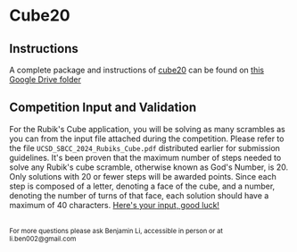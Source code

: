 # Cube20 

## Instructions
A complete package and instructions of [cube20](https://cube20.org) can be
found on [this Google Drive folder](https://drive.google.com/drive/folders/1FTrgvIjkPKCcZdepuVjYrI_R8QJI6Eyd?usp=sharing.)


## Competition Input and Validation

For the Rubik's Cube application, you will be solving as many scrambles as you can from the input file attached during the competition. Please refer to the file `UCSD_SBCC_2024_Rubiks_Cube.pdf` distributed earlier for submission guidelines. It's been proven that the maximum number of steps needed to solve any Rubik's cube scramble, otherwise known as God's Number, is 20. Only solutions with 20 or fewer steps will be awarded points. Since each step is composed of a letter, denoting a face of the cube, and a number, denoting the number of turns of that face, each solution should have a maximum of 40 characters. [Here's your input, good luck!](https://drive.google.com/drive/folders/1DfUNbg_LxiPn3UQDxtFDh5zblKi-J7-g)


<br>
<sub>For more questions please ask Benjamin Li, accessible in person or at
li.ben002@gmail.com</sub>
